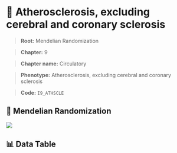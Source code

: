# 🧪 Atherosclerosis, excluding cerebral and coronary sclerosis

> **Root:** Mendelian Randomization

> **Chapter:** 9  

> **Chapter name:** Circulatory

> **Phenotype:** Atherosclerosis, excluding cerebral and coronary sclerosis  

> **Code:** `I9_ATHSCLE`

## 🧬 Mendelian Randomization  

<img src="/MR/Figures/Forward/I9_ATHSCLE.png"/>

## 📊 Data Table

<CsvTableMRF src="/MR/Data/Forward/I9_ATHSCLE.csv"/>
